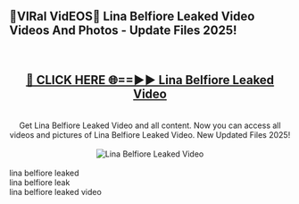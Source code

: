<h2>🔴VIRal VidEOS🔴 Lina Belfiore Leaked Video Videos And Photos - Update Files 2025!</h2>
<br>
<div align="center">
<h2><a href="https://virallinks.top/odZfE0" rel="nofollow">🔴 CLICK HERE 🌐==►► Lina Belfiore Leaked Video</a></h2>
<br>
Get Lina Belfiore Leaked Video and all content. Now you can access all videos and pictures of Lina Belfiore Leaked Video. New Updated Files 2025!
<br>
<br>
<a href="https://virallinks.top/odZfE0" rel="nofollow" data-target="animated-image.originalLink"><img src="https://i.imgur.com/dJHk4Zq.gif)" alt="Lina Belfiore Leaked Video" style="max-width: 100%; display: inline-block;" data-target="animated-image.originalImage"></a>
</div>
<br>
lina belfiore leaked<br>
lina belfiore leak<br>
lina belfiore leaked video